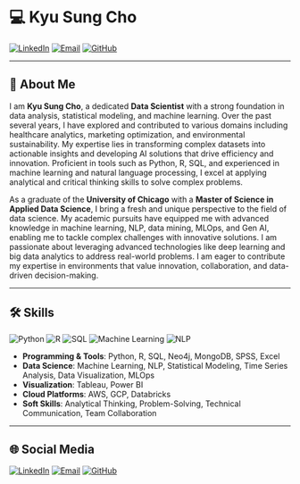 
# 💻 Kyu Sung Cho

[![LinkedIn](https://img.shields.io/badge/LinkedIn-Kyu--Sung--Cho-blue?style=flat-square&logo=Linkedin&logoColor=white)](https://www.linkedin.com/in/kyu-sung-cho)
[![Email](https://img.shields.io/badge/Email-kcho11289@gmail.com-red?style=flat-square&logo=Gmail&logoColor=white)](mailto:kcho11289@gmail.com)
[![GitHub](https://img.shields.io/badge/GitHub-KyuSungCho-black?style=flat-square&logo=github&logoColor=white)](https://github.com/Kyu-Sung-Cho)

---

## 👋 About Me

I am **Kyu Sung Cho**, a dedicated **Data Scientist** with a strong foundation in data analysis, statistical modeling, and machine learning. Over the past several years, I have explored and contributed to various domains including healthcare analytics, marketing optimization, and environmental sustainability. My expertise lies in transforming complex datasets into actionable insights and developing AI solutions that drive efficiency and innovation. Proficient in tools such as Python, R, SQL, and experienced in machine learning and natural language processing, I excel at applying analytical and critical thinking skills to solve complex problems.

As a graduate of the **University of Chicago** with a **Master of Science in Applied Data Science**, I bring a fresh and unique perspective to the field of data science. My academic pursuits have equipped me with advanced knowledge in machine learning, NLP, data mining, MLOps, and Gen AI, enabling me to tackle complex challenges with innovative solutions. I am passionate about leveraging advanced technologies like deep learning and big data analytics to address real-world problems. I am eager to contribute my expertise in environments that value innovation, collaboration, and data-driven decision-making.

---

## 🛠 Skills

![Python](https://img.shields.io/badge/Python-Expert-informational?style=flat-square&logo=python&logoColor=white)
![R](https://img.shields.io/badge/R-Advanced-orange?style=flat-square&logo=R&logoColor=white)
![SQL](https://img.shields.io/badge/SQL-Expert-informational?style=flat-square&logo=MySQL&logoColor=white)
![Machine Learning](https://img.shields.io/badge/Machine%20Learning-Scikit--Learn-yellow?style=flat-square&logo=scikit-learn&logoColor=white)
![NLP](https://img.shields.io/badge/NLP-NLTK%20%7C%20SpaCy-brightgreen?style=flat-square)

- **Programming & Tools**: Python, R, SQL, Neo4j, MongoDB, SPSS, Excel
- **Data Science**: Machine Learning, NLP, Statistical Modeling, Time Series Analysis, Data Visualization, MLOps
- **Visualization**: Tableau, Power BI
- **Cloud Platforms**: AWS, GCP, Databricks
- **Soft Skills**: Analytical Thinking, Problem-Solving, Technical Communication, Team Collaboration

---

## 🌐 Social Media

[![LinkedIn](https://img.shields.io/badge/LinkedIn-Connect-blue?style=flat-square&logo=Linkedin&logoColor=white)](https://www.linkedin.com/in/kyu-sung-cho)
[![Email](https://img.shields.io/badge/Email-kcho11289@gmail.com-red?style=flat-square&logo=Gmail&logoColor=white)](mailto:kcho11289@gmail.com)
[![GitHub](https://img.shields.io/badge/GitHub-Follow-black?style=flat-square&logo=github&logoColor=white&link=https://github.com/Kyu-Sung-Cho)](https://github.com/Kyu-Sung-Cho)


